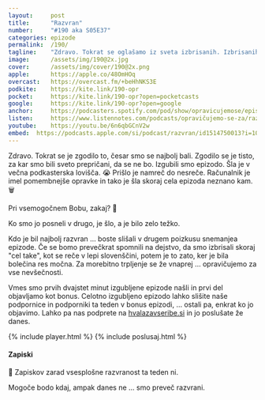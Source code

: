 ```yaml
---
layout: 	post
title:  	"Razvran"
number: 	"#190 aka S05E37"
categories:	epizode
permalink:	/190/
tagline: 	"Zdravo. Tokrat se oglašamo iz sveta izbrisanih. Izbrisanih epizod. Po 192. poizkusih se nam je končno posrečilo izbrisati epizodo, ... pa še to samo za nekajinštirideset težkih ur."
image:		/assets/img/190@2x.jpg
cover:		/assets/img/cover/190@2x.png
apple:		https://apple.co/48OmHOq
overcast:	https://overcast.fm/+beHhNKS3E
podkite:	https://kite.link/190-opr
pocket:		https://kite.link/190-opr?open=pocketcasts
google:		https://kite.link/190-opr?open=google
anchor:		https://podcasters.spotify.com/pod/show/opravicujemose/episodes/Razvran-e2eefk7
listen:		https://www.listennotes.com/podcasts/opravičujemo-se-za/razvran-vtnRZfd_wL5/embed/
youtube:	https://youtu.be/6n6qbGCnV2w
embed:	https://podcasts.apple.com/si/podcast/razvran/id1514750013?i=1000641678562
---
```


Zdravo. Tokrat se je zgodilo to, česar smo se najbolj bali. Zgodilo se je tisto, za kar smo bili sveto prepričani, da se ne bo. Izgubili smo epizodo. Šla je v večna podkasterska lovišča. 😭 Prišlo je namreč do nesreče. Računalnik je imel pomembnejše opravke in tako je šla skoraj cela epizoda neznano kam. 🗑️ 

Pri vsemogočnem Bobu, zakaj? 🙌

Ko smo jo posneli v drugo, je šlo, a je bilo zelo težko. 

Kdo je bil najbolj razvran … boste slišali v drugem poizkusu snemanjea epizode. Če se bomo prevečkrat spomnili na dejstvo, da smo izbrisali skoraj "cel take", kot se reče v lepi slovenščini, potem je to zato, ker je bila bolečina res močna. Za morebitno trpljenje se že vnaprej … opravičujemo za vse nevšečnosti. 

Vmes smo prvih dvajstet minut izgubljene epizode našli in prvi del objavljamo kot bonus. Celotno izgubljeno epizodo lahko slišite naše podpornice in podporniki ta teden v bonus epizodi, … ostali pa, enkrat ko jo objavimo. Lahko pa nas podprete na [hvalazavseribe.si](https://hvalazavseribe.si/) in jo poslušate že danes. 

{% include player.html %}
{% include poslusaj.html %}

<!--break-->

#### Zapiski

🔗 Zapiskov zarad vsesplošne razvranost ta teden ni.

Mogoče bodo kdaj, ampak danes ne ... smo preveč razvrani. 

<!-- - []() - -->
